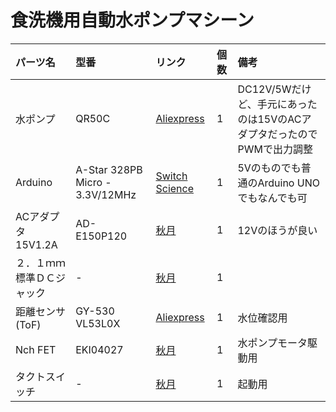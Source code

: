 # 食洗機用自動水ポンプマシーン


| パーツ名    | 型番         | リンク       | 個数         | 備考         |
|:-----------|:------------|:------------|:------------|:------------|
|水ポンプ     | QR50C       |[Aliexpress](https://www.aliexpress.com/item/Decdeal-Ultra-quiet-Mini-Brushless-DC-USB-Water-Pump-5-12V-5-10W-250-400L-H/32956107528.html?channel=twinner)|1|DC12V/5Wだけど、手元にあったのは15VのACアダプタだったのでPWMで出力調整|
|Arduino|A-Star 328PB Micro - 3.3V/12MHz|[Switch Science](https://www.switch-science.com/catalog/3713/)|1|5Vのものでも普通のArduino UNOでもなんでも可|
|ACアダプタ15V1.2A|AD-E150P120|[秋月](http://akizukidenshi.com/catalog/g/gM-08306/)|1|12Vのほうが良い|
|２．１ｍｍ標準ＤＣジャック|-|[秋月](http://akizukidenshi.com/catalog/g/gC-09408/)|1||
|距離センサ(ToF) |GY-530 VL53L0X|[Aliexpress](https://www.aliexpress.com/item/GY-530-VL53L0X-World-smallest-Time-o-f-Flight-ToF-laser-ranging-sensor/32738458924.html)|1|水位確認用|
|Nch FET| EKI04027|[秋月](http://akizukidenshi.com/catalog/g/gI-08452/)|1|水ポンプモータ駆動用|
|タクトスイッチ|-|[秋月](http://akizukidenshi.com/catalog/g/gP-03647/)|1|起動用|
